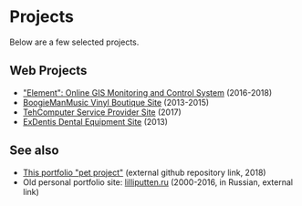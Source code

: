# Projects

Below are a few selected projects.

## Web Projects

- ["Element": Online GIS Monitoring and Control System](#/Projects/Web/18xx-vektor-element) (2016-2018)
- [BoogieManMusic Vinyl Boutique Site](#/Projects/Web/15xx-boogiemanmusic) (2013-2015)
- [TehComputer Service Provider Site](#/Projects/Web/1702-tehcomputer) (2017)
- [ExDentis Dental Equipment Site](#/Projects/Web/1308-ExDentis) (2013)

## See also

- [This portfolio "pet project"](https://github.com/lilliputten/lilliputten.github.io-v2) (external github repository link, 2018)
- Old personal portfolio site: [lilliputten.ru](http://lilliputten.ru) (2000-2016, in Russian, external link)
